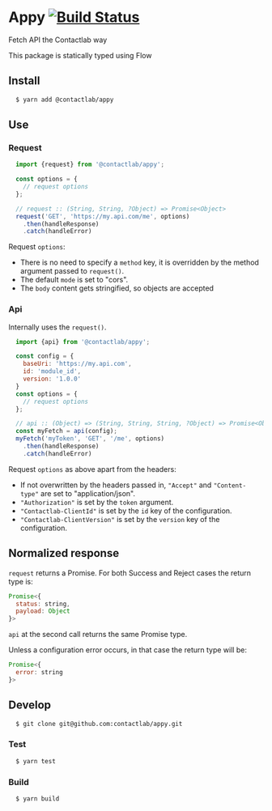 # Appy [![Build Status](https://travis-ci.org/contactlab/appy.svg?branch=master)](https://travis-ci.org/contactlab/appy)

Fetch API the Contactlab way

This package is statically typed using Flow

## Install

```sh
  $ yarn add @contactlab/appy
```

## Use

### Request

```js
  import {request} from '@contactlab/appy';

  const options = {
    // request options
  };

  // request :: (String, String, ?Object) => Promise<Object>
  request('GET', 'https://my.api.com/me', options)
    .then(handleResponse)
    .catch(handleError)
```

Request `options`:
  - There is no need to specify a `method` key, it is overridden by the method argument passed to `request()`.
  - The default `mode` is set to "cors".
  - The `body` content gets stringified, so objects are accepted

### Api

Internally uses the `request()`.

```js
  import {api} from '@contactlab/appy';

  const config = {
    baseUri: 'https://my.api.com',
    id: 'module_id',
    version: '1.0.0'
  }
  const options = {
    // request options
  };

  // api :: (Object) => (String, String, String, ?Object) => Promise<Object>
  const myFetch = api(config);
  myFetch('myToken', 'GET', '/me', options)
    .then(handleResponse)
    .catch(handleError)
```

Request `options` as above apart from the headers:
  - If not overwritten by the headers passed in, `"Accept"` and `"Content-type"` are set to "application/json".
  - `"Authorization"` is set by the `token` argument.
  - `"Contactlab-ClientId"` is set by the `id` key of the configuration.
  - `"Contactlab-ClientVersion"` is set by the `version` key of the configuration.

## Normalized response

`request` returns a Promise.
For both Success and Reject cases the return type is:

```js
Promise<{
  status: string,
  payload: Object
}>
```

`api` at the second call returns the same Promise type. 

Unless a configuration error occurs, in that case the return type will be:

```js
Promise<{
  error: string
}>
```

## Develop

```sh
  $ git clone git@github.com:contactlab/appy.git
```

### Test

```sh
  $ yarn test
```

### Build

```sh
  $ yarn build
```